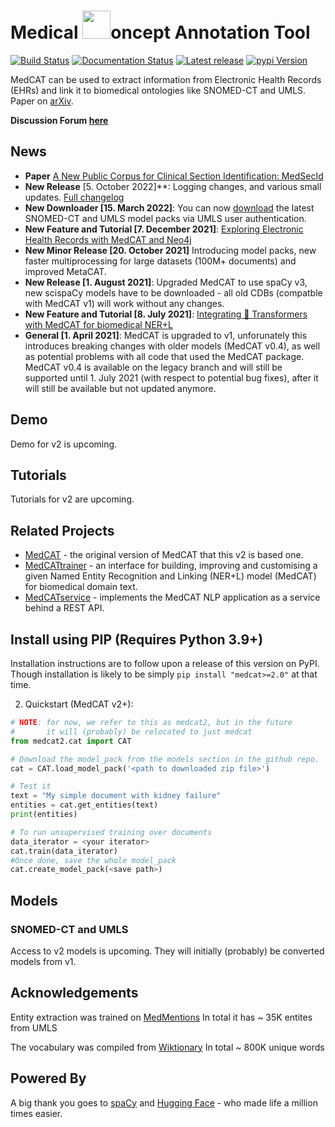 # Medical  <img src="https://github.com/CogStack/MedCAT/blob/master/media/cat-logo.png?raw=true" width=45>oncept Annotation Tool

[![Build Status](https://github.com/CogStack/MedCAT2/actions/workflows/main.yml/badge.svg?branch=main)](https://github.com/CogStack/MedCAT/actions/workflows/main.yml?query=branch%3Amaster)
[![Documentation Status](https://readthedocs.org/projects/medcat/badge/?version=latest)](https://medcat2.readthedocs.io/en/latest/?badge=latest)
[![Latest release](https://img.shields.io/github/v/release/CogStack/MedCAT2)](https://github.com/CogStack/MedCAT2/releases/latest)
[![pypi Version](https://img.shields.io/pypi/v/medcat.svg?style=flat-square&logo=pypi&logoColor=white)](https://pypi.org/project/medcat/)

MedCAT can be used to extract information from Electronic Health Records (EHRs) and link it to biomedical ontologies like SNOMED-CT and UMLS. Paper on [arXiv](https://arxiv.org/abs/2010.01165).

<!-- **Official Docs [here](https://medcat.readthedocs.io/en/latest/)** -->

**Discussion Forum [here](https://discourse.cogstack.org/)**

<!-- **Available Models (requires UMLS license) [here](https://uts.nlm.nih.gov/uts/login?service=https://medcat.rosalind.kcl.ac.uk/auth-callback)** -->

## News
- **Paper** [A New Public Corpus for Clinical Section Identification: MedSecId](https://aclanthology.org/2022.coling-1.326.pdf)
- **New Release** \[5. October 2022\]**: Logging changes, and various small updates. [Full changelog](https://github.com/CogStack/MedCAT/compare/v1.3.0...v1.4.0)
- **New Downloader \[15. March 2022\]**: You can now [download](https://uts.nlm.nih.gov/uts/login?service=https://medcat.rosalind.kcl.ac.uk/auth-callback) the latest SNOMED-CT and UMLS model packs via UMLS user authentication.
- **New Feature and Tutorial \[7. December 2021\]**: [Exploring Electronic Health Records with MedCAT and Neo4j](https://towardsdatascience.com/exploring-electronic-health-records-with-medcat-and-neo4j-f376c03d8eef)
- **New Minor Release \[20. October 2021\]** Introducing model packs, new faster multiprocessing for large datasets (100M+ documents) and improved MetaCAT.
- **New Release \[1. August 2021\]**: Upgraded MedCAT to use spaCy v3, new scispaCy models have to be downloaded - all old CDBs (compatble with MedCAT v1) will work without any changes.
- **New Feature and Tutorial \[8. July 2021\]**: [Integrating 🤗 Transformers with MedCAT for biomedical NER+L](https://towardsdatascience.com/integrating-transformers-with-medcat-for-biomedical-ner-l-8869c76762a)
- **General \[1. April 2021\]**: MedCAT is upgraded to v1, unforunately this introduces breaking changes with older models (MedCAT v0.4),
  as well as potential problems with all code that used the MedCAT package. MedCAT v0.4 is available on the legacy
  branch and will still be supported until 1. July 2021
  (with respect to potential bug fixes), after it will still be available but not updated anymore.

## Demo
Demo for v2 is upcoming.
<!-- A demo application is available at [MedCAT](https://medcat.rosalind.kcl.ac.uk). This was trained on MIMIC-III and all of SNOMED-CT. -->

## Tutorials
Tutorials for v2 are upcoming.
<!-- A guide on how to use MedCAT is available at [MedCAT Tutorials](https://github.com/CogStack/MedCATtutorials). Read more about MedCAT on [Towards Data Science](https://towardsdatascience.com/medcat-introduction-analyzing-electronic-health-records-e1c420afa13a). -->

## Related Projects
- [MedCAT](https://github.com/CogStack/MedCAT/) - the original version of MedCAT that this v2 is based one.
- [MedCATtrainer](https://github.com/CogStack/MedCATtrainer/) - an interface for building, improving and customising a given Named Entity Recognition and Linking (NER+L) model (MedCAT) for biomedical domain text.
- [MedCATservice](https://github.com/CogStack/MedCATservice) - implements the MedCAT NLP application as a service behind a REST API.

## Install using PIP (Requires Python 3.9+)
Installation instructions are to follow upon a release of this version on PyPI.
Though installation is likely to be simply `pip install "medcat>=2.0"` at that time.
<!-- 0. Upgrade pip `pip install --upgrade pip`
1. Install MedCAT
- For macOS/linux: `pip install --upgrade medcat`
- For Windows (see [PyTorch documentation](https://pytorch.org/get-started/previous-versions/)): `pip install --upgrade medcat -f https://download.pytorch.org/whl/torch_stable.html` -->

2. Quickstart (MedCAT v2+):
```python
# NOTE: for now, we refer to this as medcat2, but in the future
#       it will (probably) be relocated to just medcat
from medcat2.cat import CAT

# Download the model_pack from the models section in the github repo.
cat = CAT.load_model_pack('<path to downloaded zip file>')

# Test it
text = "My simple document with kidney failure"
entities = cat.get_entities(text)
print(entities)

# To run unsupervised training over documents
data_iterator = <your iterator>
cat.train(data_iterator)
#Once done, save the whole model_pack 
cat.create_model_pack(<save path>)
```


## Models
### SNOMED-CT and UMLS
Access to v2 models is upcoming. They will initially (probably) be converted models from v1.
<!-- If you have access to UMLS or SNOMED-CT, you can download the pre-built CDB and Vocab for those databases by signing in and filling out [the online form](https://uts.nlm.nih.gov/uts/login?service=https://medcat.rosalind.kcl.ac.uk/auth-callback). This link first requires you to authenticate your ontology access via the NIH portal. -->

<!-- ### MedMentions
A basic trained model is made public. It contains ~ 35K concepts available in `MedMentions`. This was compiled from MedMentions and does not have any data from [NLM](https://www.nlm.nih.gov/research/umls/) as that data is not publicaly available.

Model packs:
- MedMentions with Status (Is Concept Affirmed or Negated/Hypothetical) [Download](https://cogstack-medcat-example-models.s3.eu-west-2.amazonaws.com/medcat-example-models/medmen_wstatus_2021_oct.zip)

Separate models:
- Vocabulary [Download](https://cogstack-medcat-example-models.s3.eu-west-2.amazonaws.com/medcat-example-models/vocab.dat) - Built from MedMentions
- CDB [Download](https://cogstack-medcat-example-models.s3.eu-west-2.amazonaws.com/medcat-example-models/cdb-medmen-v1.dat) - Built from MedMentions
- MetaCAT Status [Download](https://cogstack-medcat-example-models.s3.eu-west-2.amazonaws.com/medcat-example-models/mc_status.zip) - Built from a sample from MIMIC-III, detects is an annotation Affirmed (Positve) or Other (Negated or Hypothetical) -->

## Acknowledgements
Entity extraction was trained on [MedMentions](https://github.com/chanzuckerberg/MedMentions) In total it has ~ 35K entites from UMLS

The vocabulary was compiled from [Wiktionary](https://en.wiktionary.org/wiki/Wiktionary:Main_Page) In total ~ 800K unique words


## Powered By
A big thank you goes to [spaCy](https://spacy.io/) and [Hugging Face](https://huggingface.co/) - who made life a million times easier.

<!-- 
## Citation
```
@ARTICLE{Kraljevic2021-ln,
  title="Multi-domain clinical natural language processing with {MedCAT}: The Medical Concept Annotation Toolkit",
  author="Kraljevic, Zeljko and Searle, Thomas and Shek, Anthony and Roguski, Lukasz and Noor, Kawsar and Bean, Daniel and Mascio, Aurelie and Zhu, Leilei and Folarin, Amos A and Roberts, Angus and Bendayan, Rebecca and Richardson, Mark P and Stewart, Robert and Shah, Anoop D and Wong, Wai Keong and Ibrahim, Zina and Teo, James T and Dobson, Richard J B",
  journal="Artif. Intell. Med.",
  volume=117,
  pages="102083",
  month=jul,
  year=2021,
  issn="0933-3657",
  doi="10.1016/j.artmed.2021.102083"
}
``` -->
